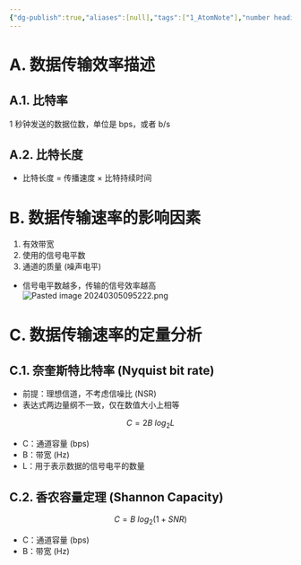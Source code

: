 ```yaml
---
{"dg-publish":true,"aliases":[null],"tags":["1_AtomNote"],"number headings":"auto, first-level 1, max 6, A.1.","Created-Date":"2024-03-05 09:40:49","Modified-Date":"2024-04-18 11:53:19","permalink":"/A01_Lessons/Ab05_计算机通信与网络/数据传输速率限制/","dgPassFrontmatter":true}
---
```







# A. 数据传输效率描述

## A.1. 比特率

1 秒钟发送的数据位数，单位是 bps，或者 b/s



## A.2. 比特长度

- 比特长度 = 传播速度 × 比特持续时间








# B. 数据传输速率的影响因素


1. 有效带宽
2. 使用的信号电平数
3. 通道的质量 (噪声电平)



- 信号电平数越多，传输的信号效率越高
![Pasted image 20240305095222.png](/img/user/Z02_ObFiles/Attachments/Pasted%20image%2020240305095222.png)






# C. 数据传输速率的定量分析


## C.1. 奈奎斯特比特率 (Nyquist bit rate)



- 前提：理想信道，不考虑信噪比 (NSR)
- 表达式两边量纲不一致，仅在数值大小上相等



$$C = 2B~ log_2 L$$


- C：通道容量 (bps)
- B：带宽 (Hz)
- L：用于表示数据的信号电平的数量




## C.2. 香农容量定理 (Shannon Capacity)

$$C=B~log_2(1+SNR)$$

- C：通道容量 (bps)
- B：带宽 (Hz)








